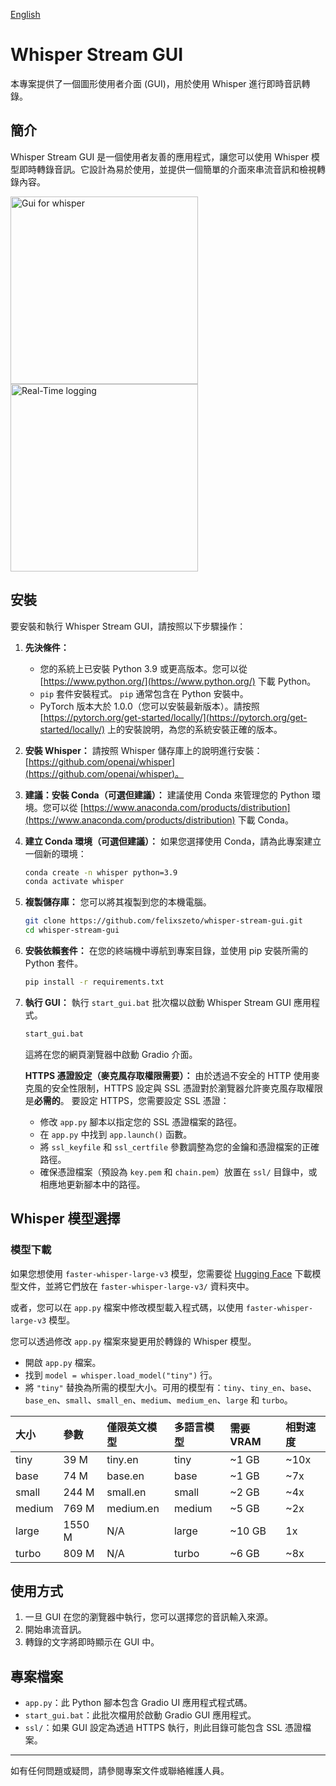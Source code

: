 [English](https://github.com/felixszeto/whisper-stream-gui/blob/main/README.md)

# Whisper Stream GUI

本專案提供了一個圖形使用者介面 (GUI)，用於使用 Whisper 進行即時音訊轉錄。

## 簡介

Whisper Stream GUI 是一個使用者友善的應用程式，讓您可以使用 Whisper 模型即時轉錄音訊。它設計為易於使用，並提供一個簡單的介面來串流音訊和檢視轉錄內容。

<img src="https://github.com/user-attachments/assets/d827aec8-1b9e-489d-942a-3194b5a41457" width="300" alt="Gui for whisper">
<img src="https://github.com/user-attachments/assets/256d65cc-867d-4f27-baa3-fef6196ae04a" width="300" alt="Real-Time logging">

## 安裝

要安裝和執行 Whisper Stream GUI，請按照以下步驟操作：

1.  **先決條件：**
    -   您的系統上已安裝 Python 3.9 或更高版本。您可以從 [https://www.python.org/](https://www.python.org/) 下載 Python。
    -   `pip` 套件安裝程式。 `pip` 通常包含在 Python 安裝中。
    -   PyTorch 版本大於 1.0.0（您可以安裝最新版本）。請按照 [https://pytorch.org/get-started/locally/](https://pytorch.org/get-started/locally/) 上的安裝說明，為您的系統安裝正確的版本。

2.  **安裝 Whisper：**
    請按照 Whisper 儲存庫上的說明進行安裝：[https://github.com/openai/whisper](https://github.com/openai/whisper)。

3.  **建議：安裝 Conda（可選但建議）：**
    建議使用 Conda 來管理您的 Python 環境。您可以從 [https://www.anaconda.com/products/distribution](https://www.anaconda.com/products/distribution) 下載 Conda。

4.  **建立 Conda 環境（可選但建議）：**
    如果您選擇使用 Conda，請為此專案建立一個新的環境：

    ```bash
    conda create -n whisper python=3.9
    conda activate whisper
    ```

5.  **複製儲存庫：**
    您可以將其複製到您的本機電腦。

    ```bash
    git clone https://github.com/felixszeto/whisper-stream-gui.git
    cd whisper-stream-gui
    ```

6.  **安裝依賴套件：**
    在您的終端機中導航到專案目錄，並使用 pip 安裝所需的 Python 套件。

    ```bash
    pip install -r requirements.txt
    ```


7.  **執行 GUI：**
    執行 `start_gui.bat` 批次檔以啟動 Whisper Stream GUI 應用程式。

    ```bash
    start_gui.bat
    ```

    這將在您的網頁瀏覽器中啟動 Gradio 介面。

    **HTTPS 憑證設定（麥克風存取權限需要）：**
    由於透過不安全的 HTTP 使用麥克風的安全性限制，HTTPS 設定與 SSL 憑證對於瀏覽器允許麥克風存取權限是**必需的**。
    要設定 HTTPS，您需要設定 SSL 憑證：
    -   修改 `app.py` 腳本以指定您的 SSL 憑證檔案的路徑。
    -   在 `app.py` 中找到 `app.launch()` 函數。
    -   將 `ssl_keyfile` 和 `ssl_certfile` 參數調整為您的金鑰和憑證檔案的正確路徑。
    -   確保憑證檔案（預設為 `key.pem` 和 `chain.pem`）放置在 `ssl/` 目錄中，或相應地更新腳本中的路徑。

## Whisper 模型選擇

### 模型下載

如果您想使用 `faster-whisper-large-v3` 模型，您需要從 [Hugging Face](https://huggingface.co/Systran/faster-whisper-large-v3) 下載模型文件，並將它們放在 `faster-whisper-large-v3/` 資料夾中。

或者，您可以在 `app.py` 檔案中修改模型載入程式碼，以使用 `faster-whisper-large-v3` 模型。

您可以透過修改 `app.py` 檔案來變更用於轉錄的 Whisper 模型。

-   開啟 `app.py` 檔案。
-   找到 `model = whisper.load_model("tiny")` 行。
-   將 `"tiny"` 替換為所需的模型大小。可用的模型有：`tiny`、`tiny_en`、`base`、`base_en`、`small`、`small_en`、`medium`、`medium_en`、`large` 和 `turbo`。

| 大小   | 參數     | 僅限英文模型 | 多語言模型 | 需要 VRAM | 相對速度 |
| :----- | :------- | :----------- | :----------- | :-------- | :------- |
| tiny   | 39 M     | tiny.en      | tiny         | ~1 GB     | ~10x     |
| base   | 74 M     | base.en      | base         | ~1 GB     | ~7x      |
| small  | 244 M    | small.en     | small        | ~2 GB     | ~4x      |
| medium | 769 M    | medium.en    | medium       | ~5 GB     | ~2x      |
| large  | 1550 M   | N/A          | large        | ~10 GB    | 1x       |
| turbo  | 809 M    | N/A          | turbo        | ~6 GB     | ~8x      |


## 使用方式

1.  一旦 GUI 在您的瀏覽器中執行，您可以選擇您的音訊輸入來源。
2.  開始串流音訊。
3.  轉錄的文字將即時顯示在 GUI 中。

## 專案檔案

-   `app.py`：此 Python 腳本包含 Gradio UI 應用程式程式碼。
-   `start_gui.bat`：此批次檔用於啟動 Gradio GUI 應用程式。
-   `ssl/`：如果 GUI 設定為透過 HTTPS 執行，則此目錄可能包含 SSL 憑證檔案。

---

如有任何問題或疑問，請參閱專案文件或聯絡維護人員。
